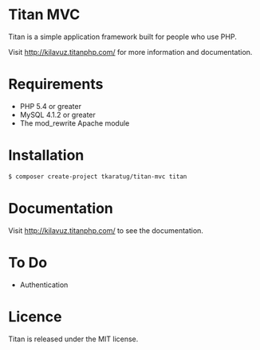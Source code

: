 # Titan MVC
Titan is a simple application framework built for people who use PHP.

Visit http://kilavuz.titanphp.com/ for more information and documentation.

# Requirements
* PHP 5.4 or greater
* MySQL 4.1.2 or greater
* The mod_rewrite Apache module

# Installation
```sh
$ composer create-project tkaratug/titan-mvc titan
```

# Documentation
Visit http://kilavuz.titanphp.com/ to see the documentation.

# To Do
- Authentication

# Licence
Titan is released under the MIT license.

